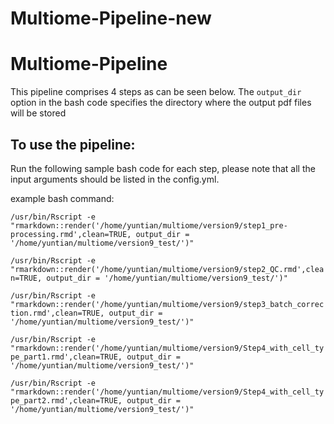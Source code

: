 # Multiome-Pipeline-new

# Multiome-Pipeline
This pipeline comprises 4 steps as can be seen below. The `output_dir` option in the bash code specifies the directory where the output pdf files will be stored

## To use the pipeline:
Run the following sample bash code for each step, please note that all the input arguments should be listed in the config.yml.

example bash command: 

`/usr/bin/Rscript -e "rmarkdown::render('/home/yuntian/multiome/version9/step1_pre-processing.rmd',clean=TRUE, output_dir = '/home/yuntian/multiome/version9_test/')"`


`/usr/bin/Rscript -e "rmarkdown::render('/home/yuntian/multiome/version9/step2_QC.rmd',clean=TRUE, output_dir = '/home/yuntian/multiome/version9_test/')"`


`/usr/bin/Rscript -e "rmarkdown::render('/home/yuntian/multiome/version9/step3_batch_correction.rmd',clean=TRUE, output_dir = '/home/yuntian/multiome/version9_test/')"`


`/usr/bin/Rscript -e "rmarkdown::render('/home/yuntian/multiome/version9/Step4_with_cell_type_part1.rmd',clean=TRUE, output_dir = '/home/yuntian/multiome/version9_test/')"`


`/usr/bin/Rscript -e "rmarkdown::render('/home/yuntian/multiome/version9/Step4_with_cell_type_part2.rmd',clean=TRUE, output_dir = '/home/yuntian/multiome/version9_test/')"`
